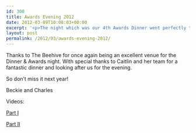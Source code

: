```yaml
---
id: 300
title: Awards Evening 2012
date: 2012-03-09T10:08:03+00:00
excerpt: '<p>The night which was our 4th Awards Dinner went perfectly to plan and so far there are no reports of any award losses or breakages! However there are some reports of some Sunday morning racing in London which of course was banned!</p>'
layout: post
permalink: /2012/03/awards-evening-2012/
---
```

</p> 

Thanks to The Beehive for once again being an excellent venue for the Dinner & Awards night. With special thanks to Caitlin and her team for a fantastic dinner and looking after us for the evening.

So don&#8217;t miss it next year!

Beckie and Charles

Videos:

<a href="http://www.youtube.com/watch?v=wdcEd-vFOaY" target="_blank" rel="nofollow">Part I</a>

<a href="http://www.youtube.com/watch?v=mBHWMbLwESE" target="_blank" rel="nofollow">Part II</a></p>